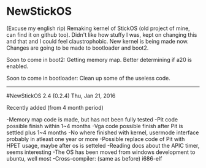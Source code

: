 # NewStickOS
(Excuse my english rip)
Remaking kernel of StickOS (old project of mine, can find it on github too).
Didn't like how stuffy I was, kept on changing this and that and I could feel claustrophobic.
New kernel is being made now.
Changes are going to be made to bootloader and boot2.

Soon to come in boot2:
  Getting memory map.
  Better determining if a20 is enabled.
  
Soon to come in bootloader:
  Clean up some of the useless code.
  
-------------------------------------------------------------------------------------------------------------------------

#NewStickOS 2.4 (0.2.4)
Thu, Jan 21, 2016

Recently added (from 4 month period)

-Memory map code is made, but has not been fully tested
-Pit code possible finish within 1~4 months
-Vga code possible finish after Pit is settled plus 1~4 months
-No where finished with kernel, usermode interface probably in atleast one year or more
-Possible replace code of Pit with HPET usage, maybe after os is setteled
-Reading docs about the APIC timer, seems interesting
-The OS has been moved from windows development to ubuntu, well most
-Cross-compiler: (same as before) i686-elf
